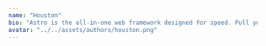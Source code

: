 ```yaml
---
name: "Houston"
bio: "Astro is the all-in-one web framework designed for speed. Pull your content from anywhere and deploy everywhere, all powered by your favorite UI components and libraries."
avatar: "../../assets/authors/houston.png"
---
```

